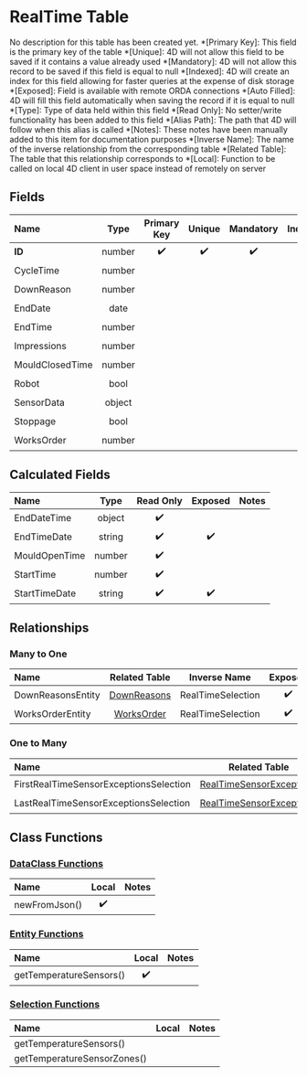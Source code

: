﻿# RealTime Table
No description for this table has been created yet.
*[Primary Key]: This field is the primary key of the table
*[Unique]: 4D will not allow this field to be saved if it contains a value already used
*[Mandatory]: 4D will not allow this record to be saved if this field is equal to null
*[Indexed]: 4D will create an index for this field allowing for faster queries at the expense of disk storage
*[Exposed]: Field is available with remote ORDA connections
*[Auto Filled]: 4D will fill this field automatically when saving the record if it is equal to null
*[Type]: Type of data held within this field
*[Read Only]: No setter/write functionality has been added to this field
*[Alias Path]: The path that 4D will follow when this alias is called
*[Notes]: These notes have been manually added to this item for documentation purposes
*[Inverse Name]: The name of the inverse relationship from the corresponding table
*[Related Table]: The table that this relationship corresponds to
*[Local]: Function to be called on local 4D client in user space instead of remotely on server
## Fields
|Name|Type|Primary Key|Unique|Mandatory|Indexed|Exposed|Auto Filled|Notes|
|:---|:---:|:---:|:---:|:---:|:---:|:---:|:---:|:---:|
|**ID**|number|✔️|✔️|✔️|✔️|✔️|✔️||
|CycleTime|number|||||✔️|||
|DownReason|number||||✔️|✔️|||
|EndDate|date||||✔️|✔️|||
|EndTime|number|||||✔️|||
|Impressions|number|||||✔️|||
|MouldClosedTime|number|||||✔️|||
|Robot|bool||||✔️|✔️|||
|SensorData|object|||||✔️|||
|Stoppage|bool||||✔️|✔️|||
|WorksOrder|number||||✔️|✔️|||
## Calculated Fields
|Name|Type|Read Only|Exposed|Notes|
|:---|:---:|:---:|:---:|:---:|
|EndDateTime|object|✔️|||
|EndTimeDate|string|✔️|✔️||
|MouldOpenTime|number|✔️|||
|StartTime|number|✔️|||
|StartTimeDate|string|✔️|✔️||
## Relationships
### Many to One
|Name|Related Table|Inverse Name|Exposed|Notes|
|:---|:---:|:---:|:---:|:---:|
|DownReasonsEntity|[DownReasons](DownReasons.md)|RealTimeSelection|✔️||
|WorksOrderEntity|[WorksOrder](WorksOrder.md)|RealTimeSelection|✔️||
### One to Many
|Name|Related Table|Inverse Name|Exposed|Notes|
|:---|:---:|:---:|:---:|:---:|
|FirstRealTimeSensorExceptionsSelection|[RealTimeSensorExceptions](RealTimeSensorExceptions.md)|FirstRealTimeEntity|✔️||
|LastRealTimeSensorExceptionsSelection|[RealTimeSensorExceptions](RealTimeSensorExceptions.md)|LastRealTimeEntity|✔️||
## Class Functions
### [DataClass Functions](https://github.com/synthotec/SynthoTec-4D/blob/main/Project/Sources/Classes/RealTime.4dm)
|Name|Local|Notes|
|:---|:---:|:---:|
|newFromJson()|✔️||
### [Entity Functions](https://github.com/synthotec/SynthoTec-4D/blob/main/Project/Sources/Classes/RealTimeEntity.4dm)
|Name|Local|Notes|
|:---|:---:|:---:|
|getTemperatureSensors()|✔️||
### [Selection Functions](https://github.com/synthotec/SynthoTec-4D/blob/main/Project/Sources/Classes/RealTimeSelection.4dm)
|Name|Local|Notes|
|:---|:---:|:---:|
|getTemperatureSensors()|||
|getTemperatureSensorZones()|||